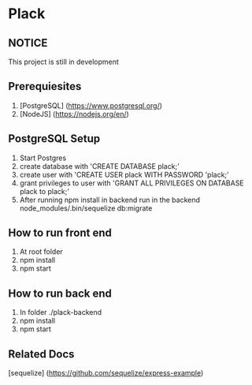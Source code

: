 # Plack

NOTICE
--------------
This project is still in development


Prerequiesites
--------------
1. [PostgreSQL] (https://www.postgresql.org/)
2. [NodeJS] (https://nodejs.org/en/)

PostgreSQL Setup
--------------
1. Start Postgres
2. create database with 'CREATE DATABASE plack;'
3. create user with 'CREATE USER plack WITH PASSWORD 'plack;'
4. grant privileges to user with 'GRANT ALL PRIVILEGES ON DATABASE plack to plack;'
5. After running npm install in backend run in the backend node_modules/.bin/sequelize db:migrate

## How to run front end
1. At root folder
2. npm install
3. npm start

## How to run back end
1. In folder  ./plack-backend
2. npm install
3. npm start

Related Docs
--------------
[sequelize] (https://github.com/sequelize/express-example)


